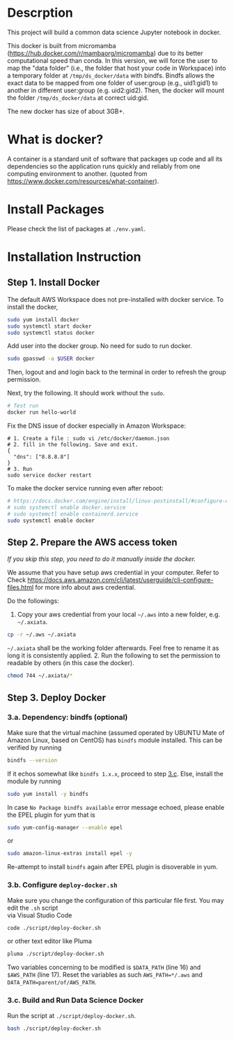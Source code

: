 # Descrption
This project will build a common data science Jupyter notebook in docker.

This docker is built from micromamba (https://hub.docker.com/r/mambaorg/micromamba) due to its better computational speed than conda.
In this version, we will force the user to map the "data folder" (i.e., the folder that host your code in Workspace) into a temporary folder 
at `/tmp/ds_docker/data` with bindfs. Bindfs allows the exact data to be mapped from one folder of user:group (e.g., uid1:gid1) to another in different user:group (e.g. uid2:gid2). Then, the docker will mount the folder `/tmp/ds_docker/data` at correct uid:gid.

The new docker has size of about 3GB+.


# What is docker?
A container is a standard unit of software that packages up code and all its dependencies so the application runs quickly and reliably from one computing environment to another. (quoted from https://www.docker.com/resources/what-container).

# Install Packages
Please check the list of packages at `./env.yaml`.

# Installation Instruction

## Step 1. Install Docker
The default AWS Workspace does not pre-installed with docker service. To install the docker,
```bash
sudo yum install docker
sudo systemctl start docker
sudo systemctl status docker
```

Add user into the docker group. No need for sudo to run docker.
```bash
sudo gpasswd -a $USER docker
```
Then, logout and and login back to the terminal in order to refresh the group permission.

Next, try the following. It should work without the `sudo`.
```bash
# Test run
docker run hello-world
```

Fix the DNS issue of docker especially in Amazon Workspace:
```text
# 1. Create a file : sudo vi /etc/docker/daemon.json
# 2. fill in the following. Save and exit.
{
  "dns": ["8.8.8.8"]
}
# 3. Run 
sudo service docker restart
```

To make the docker service running even after reboot:
```bash
# https://docs.docker.com/engine/install/linux-postinstall/#configure-docker-to-start-on-boot
# sudo systemctl enable docker.service
# sudo systemctl enable containerd.service
sudo systemctl enable docker
```

## Step 2. Prepare the AWS access token
*If you skip this step, you need to do it manually inside the docker.*

We assume that you have setup aws credential in your computer. Refer to  Check https://docs.aws.amazon.com/cli/latest/userguide/cli-configure-files.html for more info about aws credential.


Do the followings:
1. Copy your aws credential from your local `~/.aws` into a new folder, e.g. `~/.axiata`. 
```bash
cp -r ~/.aws ~/.axiata
```
`~/.axiata` shall be the working folder afterwards. Feel free to rename it as long it is consistently applied. 
2. Run the following to set the permission to readable by others (in this case the docker).
```bash
chmod 744 ~/.axiata/*
```

## Step 3. Deploy Docker

### 3.a. Dependency: bindfs (optional)

Make sure that the virtual machine (assumed operated by UBUNTU Mate of Amazon Linux, based on CentOS) has `bindfs` module installed. This can be verified by running
```bash
bindfs --version
```
If it echos somewhat like `bindfs 1.x.x`, proceed to step [3.c](#inst-3-c-head). Else, install the module by running
```bash
sudo yum install -y bindfs
```
In case `No Package bindfs available` error message echoed, please enable the EPEL plugin for yum that is
```bash
sudo yum-config-manager --enable epel
```
or
```bash
sudo amazon-linux-extras install epel -y
```
Re-attempt to install `bindfs` again after EPEL plugin is disoverable in yum.

### 3.b. Configure `deploy-docker.sh`

Make sure you change the configuration of this particular file first. You may edit the `.sh` script<br>
via Visual Studio Code
```bash
code ./script/deploy-docker.sh
```
or other text editor like Pluma
```bash
pluma ./script/deploy-docker.sh
```
Two variables concerning to be modified is `$DATA_PATH` (line 16) and `$AWS_PATH` (line 17). Reset the variables as such `AWS_PATH=*/.aws` and `DATA_PATH=parent/of/AWS_PATH`.

<h3 id="inst-3-c-head">3.c. Build and Run Data Science Docker</h3>
 
Run the script at `./script/deploy-docker.sh`. 
```bash
bash ./script/deploy-docker.sh
```
 


 